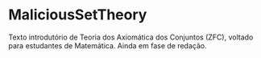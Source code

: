 # MaliciousSetTheory
Texto introdutório de Teoria dos Axiomática dos Conjuntos (ZFC), voltado para estudantes de Matemática. Ainda em fase de redação.
